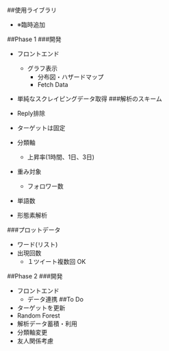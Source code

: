 ##使用ライブラリ
- ※臨時追加

##Phase 1
###開発
- フロントエンド
     - グラフ表示
     	- 分布図・ハザードマップ
     	- Fetch Data
- 単純なスクレイピングデータ取得
###解析のスキーム
- Reply排除
- ターゲットは固定
- 分類軸
     - 上昇率(1時間、1日、3日)
- 重み対象
     - フォロワー数

- 単語数
- 形態素解析

###プロットデータ
- ワード(リスト)
-  出現回数
     - １ツイート複数回 OK

##Phase 2
###開発
- フロントエンド
     - データ連携
##To Do
- ターゲットを更新
- Random Forest
- 解析データ蓄積・利用
- 分類軸変更
- 友人関係考慮
